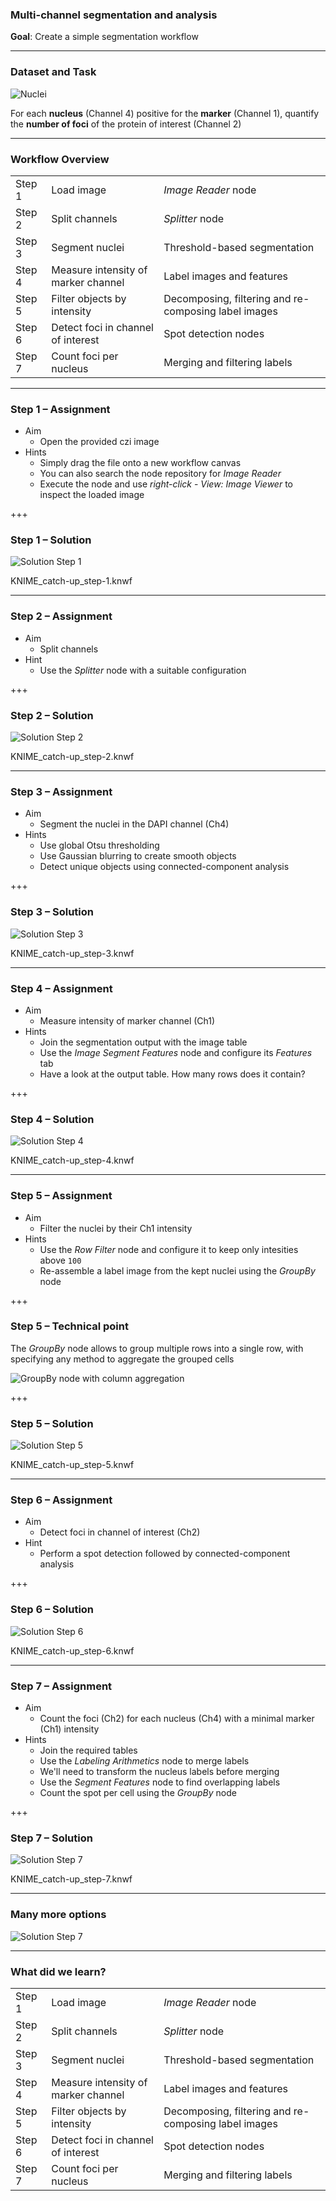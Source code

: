 ### Multi-channel segmentation and analysis

**Goal**: Create a simple segmentation workflow

---
### Dataset and Task

![Nuclei](assets/img/knime/cells.png)

For each **nucleus** (Channel 4) positive for the **marker** (Channel 1), quantify the **number of foci** of the protein of interest (Channel 2)

---
### Workflow Overview

<table class="steps">
	<tr class="fragment">
		<td class="step-a">Step 1</td>
		<td class="step-b">Load image</td>
		<td class="step-c"><em>Image Reader</em> node</td>
	</tr>
	<tr class="fragment">
		<td class="step-a">Step 2</td>
		<td class="step-b">Split channels</td>
		<td class="step-c"><em>Splitter</em> node</td>
	</tr>
	<tr class="fragment">
		<td class="step-a">Step 3</td>
		<td class="step-b">Segment nuclei</td>
		<td class="step-c">Threshold-based segmentation</td>
	</tr>
	<tr class="fragment">
		<td class="step-a">Step 4</td>
		<td class="step-b">Measure intensity of marker channel</td>
		<td class="step-c">Label images and features</td>
	</tr>
	<tr class="fragment">
		<td class="step-a">Step 5</td>
		<td class="step-b">Filter objects by intensity</td>
		<td class="step-c">Decomposing, filtering and re-composing label images</td>
	</tr>
	<tr class="fragment">
		<td class="step-a">Step 6</td>
		<td class="step-b">Detect foci in channel of interest</td>
		<td class="step-c">Spot detection nodes</td>
	</tr>
	<tr class="fragment">
		<td class="step-a">Step 7</td>
		<td class="step-b">Count foci per nucleus</td>
		<td class="step-c">Merging and filtering labels</td>
	</tr>
</table>

---

### Step 1 – Assignment

* Aim
  * Open the provided czi image
* Hints
  * Simply drag the file onto a new workflow canvas
  * You can also search the node repository for *Image Reader*
  * Execute the node and use *right-click* - *View: Image Viewer* to inspect the loaded image

+++

### Step 1 – Solution

![Solution Step 1](assets/img/knime/knime1.png)

KNIME_catch-up_step-1.knwf <!-- .element: class="hint"-->

---

### Step 2 – Assignment

* Aim
  * Split channels
* Hint
  * Use the *Splitter* node with a suitable configuration

+++

### Step 2 – Solution

![Solution Step 2](assets/img/knime/knime2.png)

KNIME_catch-up_step-2.knwf <!-- .element: class="hint"-->

---

### Step 3 – Assignment

* Aim
  * Segment the nuclei in the DAPI channel (Ch4)
* Hints
  * Use global Otsu thresholding
  * Use Gaussian blurring to create smooth objects
  * Detect unique objects using connected-component analysis


+++

### Step 3 – Solution

![Solution Step 3](assets/img/knime/knime3.png)

KNIME_catch-up_step-3.knwf <!-- .element: class="hint"-->

---

### Step 4 – Assignment

* Aim
  * Measure intensity of marker channel (Ch1)
* Hints
  * Join the segmentation output with the image table
  * Use the *Image Segment Features* node and configure its *Features* tab
  * Have a look at the output table. How many rows does it contain?

+++

### Step 4 – Solution

![Solution Step 4](assets/img/knime/knime4.png)

KNIME_catch-up_step-4.knwf <!-- .element: class="hint"-->

---

### Step 5 – Assignment

* Aim
  * Filter the nuclei by their Ch1 intensity
* Hints
  * Use the *Row Filter* node and configure it to keep only intesities above `100`
  * Re-assemble a label image from the kept nuclei using the *GroupBy* node

+++

### Step 5 – Technical point

The *GroupBy* node allows to group multiple rows into a single row, with specifying any method to aggregate the grouped cells

![GroupBy node with column aggregation](assets/img/knime/aggregation.png)

+++

### Step 5 – Solution

![Solution Step 5](assets/img/knime/knime5.png)

KNIME_catch-up_step-5.knwf <!-- .element: class="hint"-->

---
### Step 6 – Assignment

* Aim
  * Detect foci in channel of interest (Ch2)
* Hint
  * Perform a spot detection followed by connected-component analysis

+++

### Step 6 – Solution

![Solution Step 6](assets/img/knime/knime6.png)

KNIME_catch-up_step-6.knwf <!-- .element: class="hint"-->

---
### Step 7 – Assignment

* Aim
  * Count the foci (Ch2) for each nucleus (Ch4) with a minimal marker (Ch1) intensity
* Hints
  * Join the required tables
  * Use the *Labeling Arithmetics* node to merge labels
  * We'll need to transform the nucleus labels before merging
  * Use the *Segment Features* node to find overlapping labels
  * Count the spot per cell using the *GroupBy* node

+++

### Step 7 – Solution

![Solution Step 7](assets/img/knime/knime-final.png)

KNIME_catch-up_step-7.knwf <!-- .element: class="hint"-->

---

### Many more options

![Solution Step 7](assets/img/knime/knime-with-view.png)

---

### What did we learn?

<table class="steps">
	<tr>
		<td class="step-a">Step 1</td>
		<td class="step-b">Load image</td>
		<td class="step-c"><em>Image Reader</em> node</td>
	</tr>
	<tr>
		<td class="step-a">Step 2</td>
		<td class="step-b">Split channels</td>
		<td class="step-c"><em>Splitter</em> node</td>
	</tr>
	<tr>
		<td class="step-a">Step 3</td>
		<td class="step-b">Segment nuclei</td>
		<td class="step-c">Threshold-based segmentation</td>
	</tr>
	<tr>
		<td class="step-a">Step 4</td>
		<td class="step-b">Measure intensity of marker channel</td>
		<td class="step-c">Label images and features</td>
	</tr>
	<tr>
		<td class="step-a">Step 5</td>
		<td class="step-b">Filter objects by intensity</td>
		<td class="step-c">Decomposing, filtering and re-composing label images</td>
	</tr>
	<tr>
		<td class="step-a">Step 6</td>
		<td class="step-b">Detect foci in channel of interest</td>
		<td class="step-c">Spot detection nodes</td>
	</tr>
	<tr>
		<td class="step-a">Step 7</td>
		<td class="step-b">Count foci per nucleus</td>
		<td class="step-c">Merging and filtering labels</td>
	</tr>
</table>

